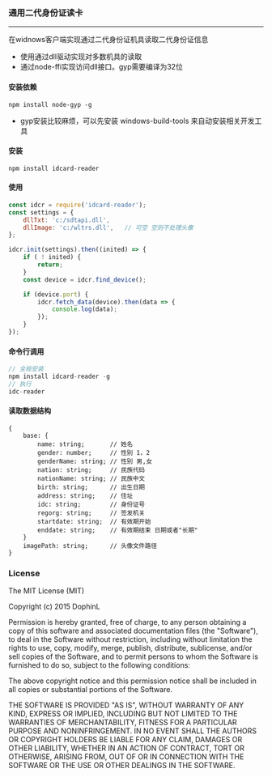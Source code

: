 ### 通用二代身份证读卡
----
在widnows客户端实现通过二代身份证机具读取二代身份证信息
- 使用通过dll驱动实现对多数机具的读取
- 通过node-ffi实现访问dll接口。gyp需要编译为32位

#### 安装依赖
`npm install node-gyp -g`
- gyp安装比较麻烦，可以先安装 windows-build-tools 来自动安装相关开发工具

#### 安装
`npm install idcard-reader`


#### 使用
```js
const idcr = require('idcard-reader');
const settings = {
    dllTxt: 'c:/sdtapi.dll',
    dllImage: 'c:/wltrs.dll',   // 可空 空则不处理头像
};

idcr.init(settings).then((inited) => {
    if ( ! inited) {
        return;
    }
    const device = idcr.find_device();

    if (device.port) {
        idcr.fetch_data(device).then(data => {
            console.log(data);
        });
    }
});
```

#### 命令行调用
```js
// 全局安装
npm install idcard-reader -g
// 执行
idc-reader
```


#### 读取数据结构
```
{
    base: {
        name: string;       // 姓名
        gender: number;     // 性别 1，2
        genderName: string; // 性别 男,女
        nation: string;     // 民族代码
        nationName: string; // 民族中文
        birth: string;      // 出生日期
        address: string;    // 住址
        idc: string;        // 身份证号
        regorg: string;     // 签发机关
        startdate: string;  // 有效期开始
        enddate: string;    // 有效期结束 日期或者"长期"
    }
    imagePath: string;      // 头像文件路径
}

```

### License
The MIT License (MIT)

Copyright (c) 2015 DophinL

Permission is hereby granted, free of charge, to any person obtaining a copy of this software and associated documentation files (the "Software"), to deal in the Software without restriction, including without limitation the rights to use, copy, modify, merge, publish, distribute, sublicense, and/or sell copies of the Software, and to permit persons to whom the Software is furnished to do so, subject to the following conditions:

The above copyright notice and this permission notice shall be included in all copies or substantial portions of the Software.

THE SOFTWARE IS PROVIDED "AS IS", WITHOUT WARRANTY OF ANY KIND, EXPRESS OR IMPLIED, INCLUDING BUT NOT LIMITED TO THE WARRANTIES OF MERCHANTABILITY, FITNESS FOR A PARTICULAR PURPOSE AND NONINFRINGEMENT. IN NO EVENT SHALL THE AUTHORS OR COPYRIGHT HOLDERS BE LIABLE FOR ANY CLAIM, DAMAGES OR OTHER LIABILITY, WHETHER IN AN ACTION OF CONTRACT, TORT OR OTHERWISE, ARISING FROM, OUT OF OR IN CONNECTION WITH THE SOFTWARE OR THE USE OR OTHER DEALINGS IN THE SOFTWARE.
